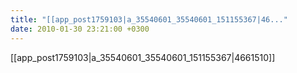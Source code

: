 ```yaml
---
title: "[[app_post1759103|a_35540601_35540601_151155367|46..."
date: 2010-01-30 23:21:00 +0300
---
```


[[app_post1759103|a_35540601_35540601_151155367|4661510]]

